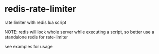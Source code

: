 # redis-rate-limiter
rate limiter with redis lua script

NOTE: redis will lock whole server while executing a script, so better use a standalone redis for rate-limiter

see examples for usage
